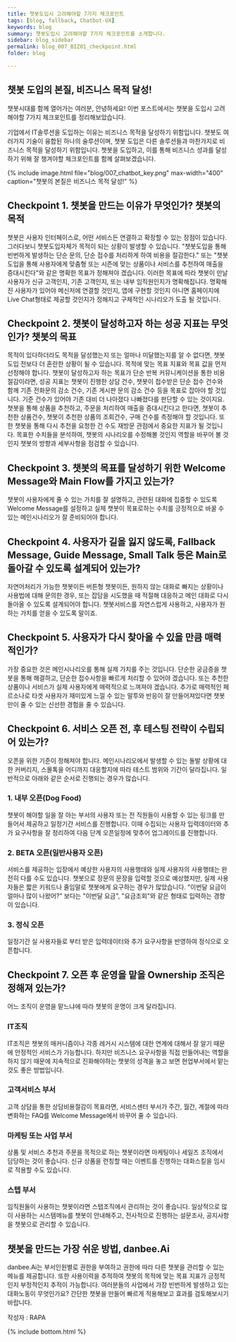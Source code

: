 ```yaml
---
title: 챗봇도입시 고려해야할 7가지 체크포인트
tags: [blog, fallback, Chatbot-UX]
keywords: blog
summary: 챗봇도입시 고려해야할 7가지 체크포인트를 소개합니다. 
sidebar: blog_sidebar
permalink: blog_007_BIZ01_checkpoint.html
folder: blog

---
```


## 챗봇 도입의 본질, 비즈니스 목적 달성!
챗봇시대를 함께 열어가는 여러분, 안녕하세요! 
이번 포스트에서는 챗봇을 도입시 고려해야할 7가지 체크포인트를 정리해보았습니다. 

기업에서 IT솔루션을 도입하는 이유는 비즈니스 목적을 달성하기 위함입니다.
챗봇도 여러가지 기술이 융합된 하나의 술루션이며, 챗봇 도입은 다른 솔루션들과 마찬가지로 비즈니스 목적을 달성하기 위함입니다. 
챗봇을 도입하고, 이를 통해 비즈니스 성과를 달성하기 위해 잘 챙겨야할 체크포인트를 함께 살펴보겠습니다. 

{% include image.html file="blog/007_chatbot_key.png" max-width="400" caption="챗봇의 본질은 비즈니스 목적 달성!" %}


## Checkpoint 1. 챗봇을 만드는 이유가 무엇인가? 챗봇의 목적

챗봇은 사용자 인터페이스로, 어떤 서비스든 연결하고 확장할 수 있는 장점이 있습니다. 그러다보니 챗봇도입자체가 목적이 되는 상황이 발생할 수 있습니다. "챗봇도입을 통해 빈번하게 발생하는 단순 문의, 단순 접수를 처리하게 하여 비용을 절감한다." 또는 "챗봇도입을 통해 사용자에게 맞춤형 또는 시즌에 맞는 상품이나 서비스를 추천하여 매출을 증대시킨다"와 같은 명확한 목표가 정해져야 겠습니다. 이러한 목표에 따라 챗봇이 만날 사용자가 신규 고객인지, 기존 고객인지, 또는 내부 임직원인지가 명확해집니다. 명확해진 사용자가 있어야 메신저에 연결할 것인지, 앱에 구현할 것인지 아니면 홈페이지에 Live Chat형태로 제공할 것인지가 정해지고 구체적인 시나리오가 도출 될 것입니다.

## Checkpoint 2. 챗봇이 달성하고자 하는 성공 지표는 무엇인가? 챗봇의 목표

목적이 있다하더라도 목적을 달성했는지 또는 얼마나 미달했는지를 알 수 없다면, 챗봇도입 전보다 더 혼란한 상황이 될 수 있습니다. 목적에 맞는 목표 지표와 목표 값을 먼저 선정해야 합니다.
챗봇이 달성하고자 하는 목표가 단순 반복 커뮤니케이션을 통한 비용절감이라면, 성공 지표는 챗봇이 진행한 상담 건수, 챗봇이 접수받은 단순 접수 건수와 함께 기존 전화문의 감소 건수, 기존 게시판 문의 감소 건수 등을 목표로 잡아야 할 것입니다. 기준 건수가 있어야 기존 대비 더 나아졌다 나빠졌다를 판단할 수 있는 것이지요. 챗봇을 통해 상품을 추천하고, 주문을 처리하여 매출을 증대시킨다고 한다면, 챗봇이 추천한 상품건수, 챗봇이 추천한 상품의 조회건수, 구매 건수를 측정해야 할 것입니다. 또한 챗봇을 통해 다시 추천을 요청한 건 수도 재방문 관점에서 중요한 지표가 될 것입니다. 목표한 수치들을 분석하여, 챗봇의 시나리오를 수정해볼 것인지 역할을 바꾸어 볼 것인지 챗봇의 방향과 세부사항을 점검할 수 있습니다.

## Checkpoint 3. 챗봇의 목표를 달성하기 위한 Welcome Message와 Main Flow를 가지고 있는가?

챗봇이 사용자에게 줄 수 있는 가치를 잘 설명하고, 관련된 대화에 집중할 수 있도록 Welcome Message를 설정하고 실제 챗봇이 목표로하는 수치를 긍정적으로 바꿀 수 있는 메인시나리오가 잘 준비되어야 합니다. 

## Checkpoint 4. 사용자가 길을 잃지 않도록, Fallback Message, Guide Message, Small Talk 등은 Main로 돌아갈 수 있도록 설계되어 있는가?

자연어처리가 가능한 챗봇이든 버튼형 챗봇이든, 원하지 않는 대화로 빠지는 상황이나 사용법에 대해 문의한 경우, 또는 잡담을 시도했을 때 적절해 대응하고 메인 대화로 다시 돌아올 수 있도록 설계되어야 합니다. 챗봇서비스를 자연스럽게 사용하고, 사용자가 원하는 가치를 얻을 수 있도록 말이죠.

## Checkpoint 5. 사용자가 다시 찾아올 수 있을 만큼 매력적인가?

가장 중요한 것은 메인시나리오를 통해 실제 가치를 주는 것입니다. 단순한 궁금증을 챗봇을 통해 해결하고, 단순한 접수사항을 빠르게 처리할 수 있어야 겠습니다. 또는 추천한 상품이나 서비스가 실제 사용자에게 매력적으로 느껴져야 겠습니다. 추가로 매력적인 페르소나로 타겟 사용자가 재미있게 느낄 수 있는 말투와 반응이 잘 만들어져있다면 챗봇만이 줄 수 있는 신선한 경험을 줄 수 있습니다.

## Checkpoint 6. 서비스 오픈 전, 후 테스팅 전략이 수립되어 있는가?

오픈을 위한 기준이 정해져야 합니다. 메인시나리오에서 발생할 수 있는 돌발 상황에 대한 커버리지, 스몰톡을 어디까지 대응할지에 따라 테스트 범위와 기간이 달라집니다. 
일반적으로 아래와 같은 순서로 진행되는 경우가 많습니다.

### 1. 내부 오픈(Dog Food)

챗봇이 해야할 일을 잘 아는 부서의 사용자 또는 전 직원들이 사용할 수 있는 링크를 만들어서 제공하고 일정기간 서비스를 진행합니다. 이때 수집되는 사용자 입력데이터와 추가 요구사항을 잘 정리하여 다음 단계 오픈일정에 맞추어 업그레이드를 진행합니다.

### 2. BETA 오픈(일반사용자 오픈)
서비스를 제공하는 입장에서 예상한 사용자의 사용행태와 실제 사용자의 사용행태는 완전히 다를 수도 있습니다. 챗봇으로 장문의 문장을 입력할 것으로 예상했지만, 실제 사용자들은 짧은 키워드나 줄임말로 챗봇에게 요구하는 경우가 많았습니다. "이번달 요금이 얼마나 많이 나왔어?" 보다는 "이번달 요금", "요금조회"와 같은 형태로 입력하는 경향이 있습니다.

### 3. 정식 오픈
일정기간 실 사용자들로 부터 받은 입력데이터와 추가 요구사항을 반영하여 정식으로 오픈합니다. 

## Checkpoint 7. 오픈 후 운영을 맡을 Ownership 조직은 정해져 있는가?
어느 조직이 운영을 맡느냐에 따라 챗봇의 운명이 크게 달라집니다.

### IT조직
IT조직은 챗봇의 매커니즘이나 각종 레거시 시스템에 대한 연계에 대해서 잘 알기 때문에 안정적인 서비스가 가능합니다. 하지만 비즈니스 요구사항을 직접 만들어내는 역할을 하지 않기 때문에 지속적으로 진화해야하는 챗봇의 성격을 놓고 보면 현업부서에서 맡는 것도 좋은 방법입니다. 

### 고객서비스 부서
고객 상담을 통한 상담비용절감이 목표라면, 서비스센터 부서가 주간, 월간, 계절에 따라 변화하는 FAQ를 Welcome Message에서 바꾸어 줄 수 있습니다.

### 마케팅 또는 사업 부서
상품 및 서비스 추천과 주문을 목적으로 하는 챗봇이라면 마케팅이나 세일즈 조직에서 담당하는 것이 좋습니다. 신규 상품을 런칭할 때는 이벤트를 진행하는 대화스킬을 임시로 적용할 수도 있습니다. 

### 스텝 부서
임직원들이 사용하는 챗봇이라면 스탭조직에서 관리하는 것이 좋습니다. 일상적으로 많이 사용하는 시스템메뉴를 챗봇이 안내해주고, 전사적으로 진행하는 설문조사, 공지사항을 챗봇으로 관리할 수 있습니다.


## 챗봇을 만드는 가장 쉬운 방법, danbee.Ai
danbee.Ai는 부서인원별로 권한을 부여하고 권한에 따라 다른 챗봇을 관리할 수 있는 메뉴를 제공합니다. 또한 사용이력을 추적하여 챗봇의 목적에 맞는 목표 지표가 긍정적인지 부정적인지 추적이 가능합니다. 여러분들의 사업에서 가장 빈번하게 발생하고 있는 대화노동이 무엇인가요? 간단한 챗봇을 만들어 빠르게 적용해보고 효과를 검토해보시기 바랍니다.

작성자 : RAPA

{% include bottom.html %}
